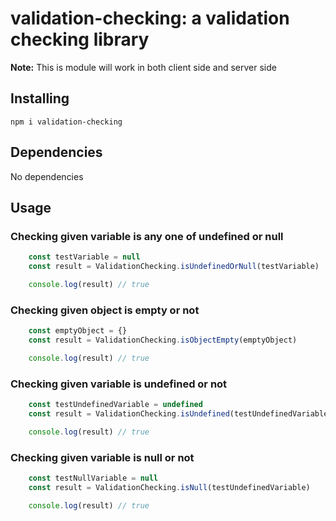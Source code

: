 # validation-checking: a validation checking library

**Note:** This is module will work in both client side and server side

## Installing

```
npm i validation-checking
```

## Dependencies

No dependencies

## Usage
### Checking given variable is any one of undefined or null
```js
    const testVariable = null
    const result = ValidationChecking.isUndefinedOrNull(testVariable)

    console.log(result) // true
```

### Checking given object is empty or not
```js
    const emptyObject = {}
    const result = ValidationChecking.isObjectEmpty(emptyObject)

    console.log(result) // true
```

### Checking given variable is undefined or not
```js
    const testUndefinedVariable = undefined
    const result = ValidationChecking.isUndefined(testUndefinedVariable)

    console.log(result) // true
```

### Checking given variable is null or not
```js
    const testNullVariable = null
    const result = ValidationChecking.isNull(testUndefinedVariable)

    console.log(result) // true
```
